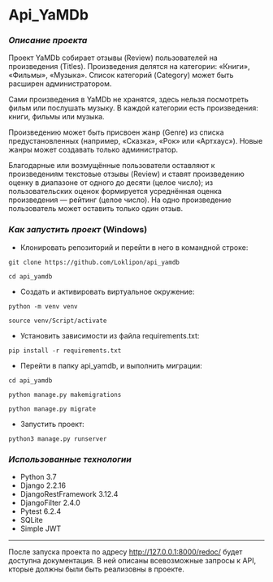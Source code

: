 # **Api_YaMDb**

### _Описание проекта_
Проект YaMDb собирает отзывы (Review) пользователей на произведения (Titles). Произведения делятся на категории: «Книги», «Фильмы», «Музыка». Список категорий (Category) может быть расширен администратором.

Сами произведения в YaMDb не хранятся, здесь нельзя посмотреть фильм или послушать музыку.
В каждой категории есть произведения: книги, фильмы или музыка.

Произведению может быть присвоен жанр (Genre) из списка предустановленных (например, «Сказка», «Рок» или «Артхаус»). Новые жанры может создавать только администратор.

Благодарные или возмущённые пользователи оставляют к произведениям текстовые отзывы (Review) и ставят произведению оценку в диапазоне от одного до десяти (целое число); из пользовательских оценок формируется усреднённая оценка произведения — рейтинг (целое число). На одно произведение пользователь может оставить только один отзыв.

### _Как запустить проект_ (Windows)
* Клонировать репозиторий и перейти в него в командной строке:
```
git clone https://github.com/Loklipon/api_yamdb
```
```
cd api_yamdb
```
* Создать и активировать виртуальное окружение:
```
python -m venv venv
```
```
source venv/Script/activate
```
* Установить зависимости из файла requirements.txt:
```
pip install -r requirements.txt
```
* Перейти в папку api_yamdb, и выполнить миграции:
```
cd api_yamdb
```
```
python manage.py makemigrations
```
```
python manage.py migrate
```
* Запустить проект:
```
python3 manage.py runserver
```

### _Использованные технологии_
- Python 3.7
- Django 2.2.16
- DjangoRestFramework 3.12.4
- DjangoFilter 2.4.0
- Pytest 6.2.4
- SQLite
- Simple JWT

---
После запуска проекта по адресу http://127.0.0.1:8000/redoc/ будет доступна документация. В ней описаны всевозможные запросы к API, кторые должны были быть реализовны в проекте.



